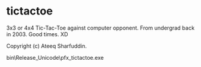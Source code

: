 # tictactoe
3x3 or 4x4 Tic-Tac-Toe against computer opponent. From undergrad back in 2003. Good times. XD

Copyright (c) Ateeq Sharfuddin.

bin\Release_Unicode\pfx_tictactoe.exe
